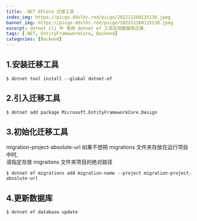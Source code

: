 ```yaml
---
title: .NET EFCore 迁移工具
index_img: https://picgo.ddvlhr.red/picgo/202211260135130.jpeg
banner_img: https://picgo.ddvlhr.red/picgo/202211260135130.jpeg
excerpt: dotnet cli 中 使用 dotnet ef 工具实现数据库迁移.
tags: [.NET, EntityFrameworkCore, Backend]
categories: [Backend]
---
```

## 1.安装迁移工具
``` shell
$ dotnet tool install --global dotnet-ef
```

## 2.引入迁移工具
``` shell
$ dotnet add package Microsoft.EntityFrameworkCore.Design
```

## 3.初始化迁移工具
migration-project-absolute-url 如果不想把 migrations 文件夹存放在运行项目中时,   
请指定存放 migraitons 文件夹项目的绝对路径  
``` shell
$ dotnet ef migrations add migration-name --project migration-project-absolute-url 
```

## 4.更新数据库
``` shell
$ dotnet ef database update 
```